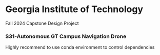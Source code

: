 # Georgia Institute of Technology 
Fall 2024 Capstone Design Project
### S31-Autonomous GT Campus Navigation Drone

Highly recommend to use conda environment to control dependencies
